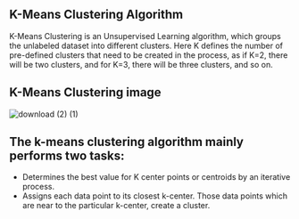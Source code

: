## K-Means Clustering Algorithm
K-Means Clustering is an Unsupervised Learning algorithm, which groups the unlabeled dataset into different clusters. Here K defines the number of pre-defined clusters that need to be created in the process, as if K=2, there will be two clusters, and for K=3, there will be three clusters, and so on.
## K-Means Clustering image
![download (2) (1)](https://github.com/ThisIs-Developer/Python/assets/109382325/fa6eb3ac-a927-44a7-8f98-22b7ccfde09c)

## The k-means clustering algorithm mainly performs two tasks:
 - Determines the best value for K center points or centroids by an iterative process.
 - Assigns each data point to its closest k-center. Those data points which are near to the particular k-center, create a cluster.
